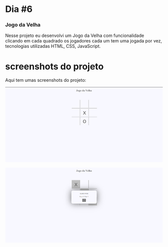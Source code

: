 # Dia #6

### Jogo da Velha
Nesse projeto eu desenvolvi um Jogo da Velha com funcionalidade clicando em cada quadrado os jogadores cada um tem uma jogada por vez, tecnologias utilizadas HTML, CSS, JavaScript. 


# screenshots do projeto

Aqui tem umas screenshots do projeto:

![screenshot](./screenshot.png)

![screenshot](./screenshot2.png)
